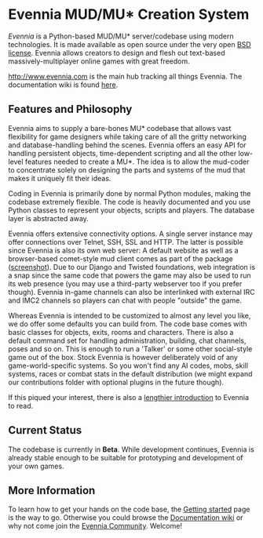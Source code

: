 Evennia MUD/MU\* Creation System
================================

*Evennia* is a Python-based MUD/MU\* server/codebase using modern technologies. It is made available as open source under the very open [BSD license](Licensing). Evennia allows creators to design and flesh out text-based massively-multiplayer online games with great freedom.

http://www.evennia.com is the main hub tracking all things Evennia. The documentation wiki is found [here](https://github.com/evennia/evennia/wiki).

Features and Philosophy
-----------------------

Evennia aims to supply a bare-bones MU\* codebase that allows vast flexibility for game designers while taking care of all the gritty networking and database-handling behind the scenes. Evennia offers an easy API for handling persistent objects, time-dependent scripting and all the other low-level features needed to create a MU\*. The idea is to allow the mud-coder to concentrate solely on designing the parts and systems of the mud that makes it uniquely fit their ideas.

Coding in Evennia is primarily done by normal Python modules, making the codebase extremely flexible. The code is heavily documented and you use Python classes to represent your objects, scripts and players. The database layer is abstracted away.

Evennia offers extensive connectivity options. A single server instance may offer connections over Telnet, SSH, SSL and HTTP. The latter is possible since Evennia is also its own web server: A default website as well as a browser-based comet-style mud client comes as part of the package ([screenshot](https://github.com/evennia/evennia/wiki/Screenshot)). Due to our Django and Twisted foundations, web integration is a snap since the same code that powers the game may also be used to run its web presence (you may use a third-party webserver too if you prefer though). Evennia in-game channels can also be interlinked with external IRC and IMC2 channels so players can chat with people "outside" the game.

Whereas Evennia is intended to be customized to almost any level you like, we do offer some defaults you can build from. The code base comes with basic classes for objects, exits, rooms and characters. There is also a default command set for handling administration, building, chat channels, poses and so on. This is enough to run a 'Talker' or some other social-style game out of the box. Stock Evennia is however deliberately void of any game-world-specific systems. So you won't find any AI codes, mobs, skill systems, races or combat stats in the default distribution (we might expand our contributions folder with optional plugins in the future though).

If this piqued your interest, there is also a [lengthier introduction](https://github.com/evennia/evennia/wiki/Evennia-Introduction) to Evennia to read.

Current Status
--------------

The codebase is currently in **Beta**. While development continues, Evennia is already stable enough to be suitable for prototyping and development of your own games.

More Information
----------------

To learn how to get your hands on the code base, the [Getting started](https://github.com/evennia/evennia/wiki/Getting-Started) page is the way to go. Otherwise you could browse the [Documentation wiki](https://github.com/evennia/evennia/wiki) or why not come join the [Evennia Community](http://www.evennia.com). Welcome! 
